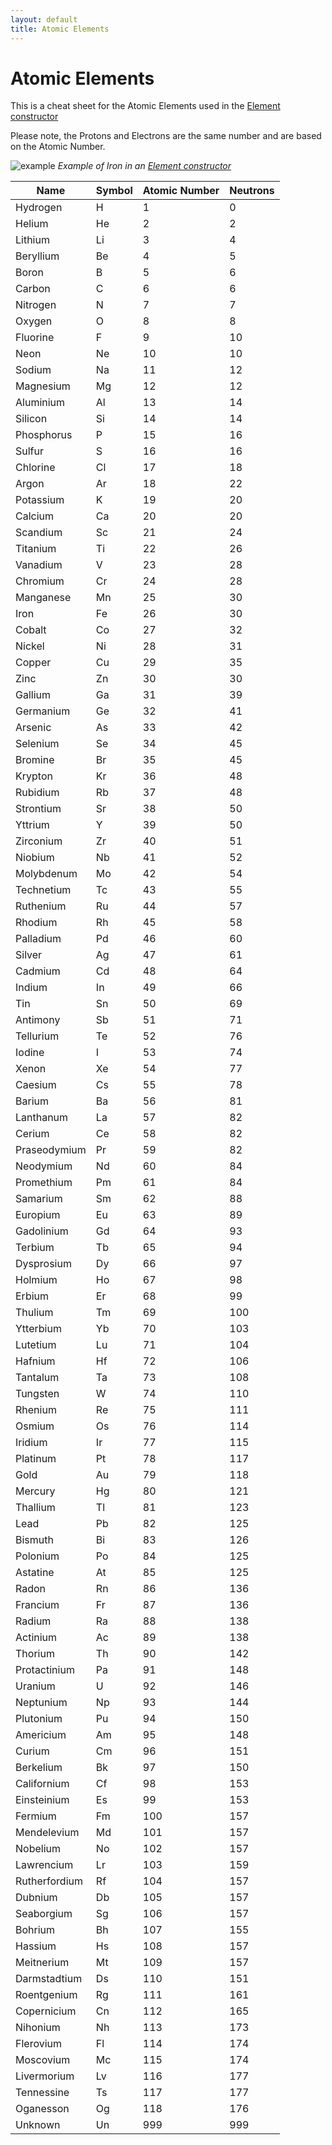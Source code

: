 ```yaml
---
layout: default
title: Atomic Elements
---
```


# Atomic Elements

This is a cheat sheet for the Atomic Elements used in the [Element constructor](chemistry-lab#element-constructor)

Please note, the Protons and Electrons are the same number and are based on the Atomic Number.

![example](images/chemistry/element-iron-example.png)
*Example of Iron in an [Element constructor](chemistry-lab#element-constructor)*

| Name           | Symbol  | Atomic Number  | Neutrons |
|----------------|---------|----------------|----------|
| Hydrogen       | H       | 1              | 0        |
| Helium         | He      | 2              | 2        |
| Lithium        | Li      | 3              | 4        |
| Beryllium      | Be      | 4              | 5        |
| Boron          | B       | 5              | 6        |
| Carbon         | C       | 6              | 6        |
| Nitrogen       | N       | 7              | 7        |
| Oxygen         | O       | 8              | 8        |
| Fluorine       | F       | 9              | 10       |
| Neon           | Ne      | 10             | 10       |
| Sodium         | Na      | 11             | 12       |
| Magnesium      | Mg      | 12             | 12       |
| Aluminium      | Al      | 13             | 14       |
| Silicon        | Si      | 14             | 14       |
| Phosphorus     | P       | 15             | 16       |
| Sulfur         | S       | 16             | 16       |
| Chlorine       | Cl      | 17             | 18       |
| Argon          | Ar      | 18             | 22       |
| Potassium      | K       | 19             | 20       |
| Calcium        | Ca      | 20             | 20       |
| Scandium       | Sc      | 21             | 24       |
| Titanium       | Ti      | 22             | 26       |
| Vanadium       | V       | 23             | 28       |
| Chromium       | Cr      | 24             | 28       |
| Manganese      | Mn      | 25             | 30       |
| Iron           | Fe      | 26             | 30       |
| Cobalt         | Co      | 27             | 32       |
| Nickel         | Ni      | 28             | 31       |
| Copper         | Cu      | 29             | 35       |
| Zinc           | Zn      | 30             | 30       |
| Gallium        | Ga      | 31             | 39       |
| Germanium      | Ge      | 32             | 41       |
| Arsenic        | As      | 33             | 42       |
| Selenium       | Se      | 34             | 45       |
| Bromine        | Br      | 35             | 45       |
| Krypton        | Kr      | 36             | 48       |
| Rubidium       | Rb      | 37             | 48       |
| Strontium      | Sr      | 38             | 50       |
| Yttrium        | Y       | 39             | 50       |
| Zirconium      | Zr      | 40             | 51       |
| Niobium        | Nb      | 41             | 52       |
| Molybdenum     | Mo      | 42             | 54       |
| Technetium     | Tc      | 43             | 55       |
| Ruthenium      | Ru      | 44             | 57       |
| Rhodium        | Rh      | 45             | 58       |
| Palladium      | Pd      | 46             | 60       |
| Silver         | Ag      | 47             | 61       |
| Cadmium        | Cd      | 48             | 64       |
| Indium         | In      | 49             | 66       |
| Tin            | Sn      | 50             | 69       |
| Antimony       | Sb      | 51             | 71       |
| Tellurium      | Te      | 52             | 76       |
| Iodine         | I       | 53             | 74       |
| Xenon          | Xe      | 54             | 77       |
| Caesium        | Cs      | 55             | 78       |
| Barium         | Ba      | 56             | 81       |
| Lanthanum      | La      | 57             | 82       |
| Cerium         | Ce      | 58             | 82       |
| Praseodymium   | Pr      | 59             | 82       |
| Neodymium      | Nd      | 60             | 84       |
| Promethium     | Pm      | 61             | 84       |
| Samarium       | Sm      | 62             | 88       |
| Europium       | Eu      | 63             | 89       |
| Gadolinium     | Gd      | 64             | 93       |
| Terbium        | Tb      | 65             | 94       |
| Dysprosium     | Dy      | 66             | 97       |
| Holmium        | Ho      | 67             | 98       |
| Erbium         | Er      | 68             | 99       |
| Thulium        | Tm      | 69             | 100      |
| Ytterbium      | Yb      | 70             | 103      |
| Lutetium       | Lu      | 71             | 104      |
| Hafnium        | Hf      | 72             | 106      |
| Tantalum       | Ta      | 73             | 108      |
| Tungsten       | W       | 74             | 110      |
| Rhenium        | Re      | 75             | 111      |
| Osmium         | Os      | 76             | 114      |
| Iridium        | Ir      | 77             | 115      |
| Platinum       | Pt      | 78             | 117      |
| Gold           | Au      | 79             | 118      |
| Mercury        | Hg      | 80             | 121      |
| Thallium       | Tl      | 81             | 123      |
| Lead           | Pb      | 82             | 125      |
| Bismuth        | Bi      | 83             | 126      |
| Polonium       | Po      | 84             | 125      |
| Astatine       | At      | 85             | 125      |
| Radon          | Rn      | 86             | 136      |
| Francium       | Fr      | 87             | 136      |
| Radium         | Ra      | 88             | 138      |
| Actinium       | Ac      | 89             | 138      |
| Thorium        | Th      | 90             | 142      |
| Protactinium   | Pa      | 91             | 148      |
| Uranium        | U       | 92             | 146      |
| Neptunium      | Np      | 93             | 144      |
| Plutonium      | Pu      | 94             | 150      |
| Americium      | Am      | 95             | 148      |
| Curium         | Cm      | 96             | 151      |
| Berkelium      | Bk      | 97             | 150      |
| Californium    | Cf      | 98             | 153      |
| Einsteinium    | Es      | 99             | 153      |
| Fermium        | Fm      | 100            | 157      |
| Mendelevium    | Md      | 101            | 157      |
| Nobelium       | No      | 102            | 157      |
| Lawrencium     | Lr      | 103            | 159      |
| Rutherfordium  | Rf      | 104            | 157      |
| Dubnium        | Db      | 105            | 157      |
| Seaborgium     | Sg      | 106            | 157      |
| Bohrium        | Bh      | 107            | 155      |
| Hassium        | Hs      | 108            | 157      |
| Meitnerium     | Mt      | 109            | 157      |
| Darmstadtium   | Ds      | 110            | 151      |
| Roentgenium    | Rg      | 111            | 161      |
| Copernicium    | Cn      | 112            | 165      |
| Nihonium       | Nh      | 113            | 173      |
| Flerovium      | Fl      | 114            | 174      |
| Moscovium      | Mc      | 115            | 174      |
| Livermorium    | Lv      | 116            | 177      |
| Tennessine     | Ts      | 117            | 177      |
| Oganesson      | Og      | 118            | 176      |
| Unknown        | Un      | 999            | 999      |
